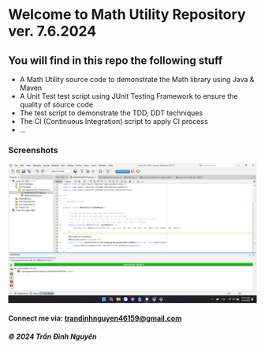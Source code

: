 # Welcome to Math Utility Repository ver. 7.6.2024

## You will find in this repo the following stuff

* A Math Utility source code to demonstrate the Math library using Java & Maven
* A Unit Test test script using JUnit Testing Framework to ensure the quality of source code
* The test script to demonstrate the TDD, DDT techniques
* The CI (Continuous Integration) script to apply CI process
* ...
### Screenshots
![Source code and Unit Test](https://github.com/Nguyen020920032219/math-util-1080/blob/main/screenshots/Screenshot%20(9).png)

#### Connect me via: trandinhnguyen46159@gmail.com

##### &#169; 2024 Trần Đình Nguyên